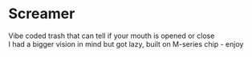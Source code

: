 # Screamer
Vibe coded trash that can tell if your mouth is opened or close<br>
I had a bigger vision in mind but got lazy, built on M-series chip - enjoy
